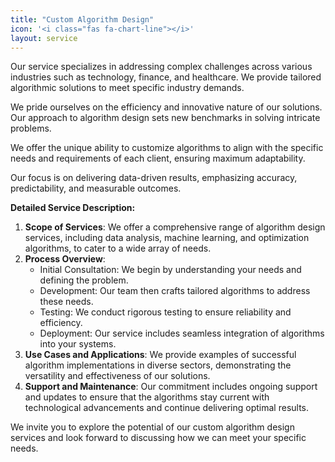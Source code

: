 ```yaml
---
title: "Custom Algorithm Design"
icon: '<i class="fas fa-chart-line"></i>'
layout: service
---
```


Our service specializes in addressing complex challenges across various industries such as technology, finance, and healthcare. We provide tailored algorithmic solutions to meet specific industry demands.

We pride ourselves on the efficiency and innovative nature of our solutions. Our approach to algorithm design sets new benchmarks in solving intricate problems.

We offer the unique ability to customize algorithms to align with the specific needs and requirements of each client, ensuring maximum adaptability.

Our focus is on delivering data-driven results, emphasizing accuracy, predictability, and measurable outcomes.

**Detailed Service Description:**
1. **Scope of Services**: We offer a comprehensive range of algorithm design services, including data analysis, machine learning, and optimization algorithms, to cater to a wide array of needs.
2. **Process Overview**:
   - Initial Consultation: We begin by understanding your needs and defining the problem.
   - Development: Our team then crafts tailored algorithms to address these needs.
   - Testing: We conduct rigorous testing to ensure reliability and efficiency.
   - Deployment: Our service includes seamless integration of algorithms into your systems.
3. **Use Cases and Applications**: We provide examples of successful algorithm implementations in diverse sectors, demonstrating the versatility and effectiveness of our solutions.
4. **Support and Maintenance**: Our commitment includes ongoing support and updates to ensure that the algorithms stay current with technological advancements and continue delivering optimal results.

We invite you to explore the potential of our custom algorithm design services and look forward to discussing how we can meet your specific needs.

